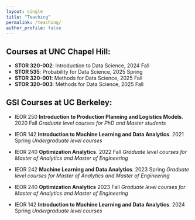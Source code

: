 ```yaml
---
layout: single
title: "Teaching"
permalink: /teaching/
author_profile: false
---
```



Courses at UNC Chapel Hill:
------


* **STOR 320-002**: Introduction to Data Science, 2024 Fall 
* **STOR 535**: Probability for Data Science, 2025 Spring 
* **STOR 320-001**: Methods for Data Science, 2025 Fall 
* **STOR 320-003**: Methods for Data Science, 2025 Fall 

GSI Courses at UC Berkeley:
------



* IEOR 250 **Introduction to Production Planning and Logistics Models**. 2020 Fall
	_Graduate level courses for PhD and Master students_ 

* IEOR 142 **Introduction to Machine Learning and Data Analytics**. 2021 Spring 
	_Undergraduate level courses_ 


* IEOR 240 **Optimization Analytics**. 2022 Fall
	_Graduate level courses for Master of Analytics and Master of Engineering_ 



* IEOR 242 **Machine Learning and Data Analytics**. 2023 Spring
	_Graduate level courses for Master of Analytics and Master of Engineering_ 


* IEOR 240 **Optimization Analytics** 2023 Fall
	_Graduate level courses for Master of Analytics and Master of Engineering_ 

* IEOR 142 **Introduction to Machine Learning and Data Analytics**. 2024 Spring 
	_Undergraduate level courses_ 
